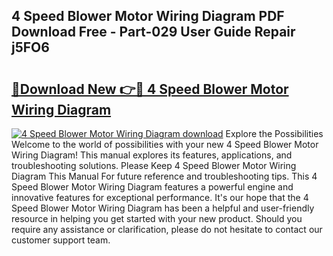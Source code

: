 ## 4 Speed Blower Motor Wiring Diagram PDF Download Free - Part-029 User Guide Repair j5FO6

# <h2><a href="http://dft6ayb.blite.top/?on=4+Speed+Blower+Motor+Wiring+Diagram">🔗Download New 👉🔴 4 Speed Blower Motor Wiring Diagram</a></h2>

[![4 Speed Blower Motor Wiring Diagram download](https://i.imgur.com/lujVjoI.png)](http://dft6ayb.blite.top/?on=4+Speed+Blower+Motor+Wiring+Diagram)
Explore the Possibilities Welcome to the world of possibilities with your new 4 Speed Blower Motor Wiring Diagram! This manual explores its features, applications, and troubleshooting solutions. Please Keep 4 Speed Blower Motor Wiring Diagram This Manual For future reference and troubleshooting tips. This 4 Speed Blower Motor Wiring Diagram features a powerful engine and innovative features for exceptional performance. It's our hope that the 4 Speed Blower Motor Wiring Diagram has been a helpful and user-friendly resource in helping you get started with your new product. Should you require any assistance or clarification, please do not hesitate to contact our customer support team.
